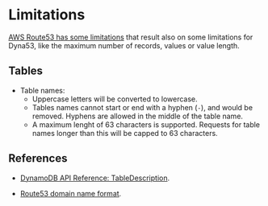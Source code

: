 # Limitations

[AWS Route53 has some limitations](https://docs.aws.amazon.com/Route53/latest/DeveloperGuide/DNSLimitations.html#limits-api-entities-records) that result also on some limitations for Dyna53, like the maximum number of records, values or value length.


## Tables

* Table names:
    * Uppercase letters will be converted to lowercase.
    * Tables names cannot start or end with a hyphen (`-`), and would be removed. Hyphens are allowed in the middle of the table name.
    * A maximum lenght of 63 characters is supported. Requests for table names longer than this will be capped to 63 characters.


## References

* [DynamoDB API Reference: TableDescription](https://docs.aws.amazon.com/amazondynamodb/latest/APIReference/API_TableDescription.html).

* [Route53 domain name format](https://docs.aws.amazon.com/Route53/latest/DeveloperGuide/DomainNameFormat.html).
